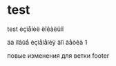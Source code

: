 # test
test
èçìåíèë ëîêàëüíî 


äà íîâûå èçìåíåíèÿ äîï âåòêà 1



повые изменения для ветки footer 
